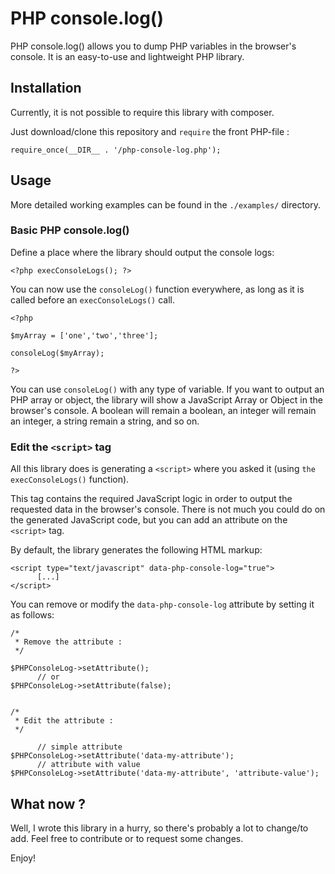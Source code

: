 # PHP console.log()

PHP console.log() allows you to dump PHP variables in the browser's console. It is an easy-to-use and lightweight PHP library.

## Installation

Currently, it is not possible to require this library with composer.

Just download/clone this repository and `require` the front PHP-file :

```
require_once(__DIR__ . '/php-console-log.php');
```

## Usage

More detailed working examples can be found in the `./examples/` directory.

### Basic PHP console.log()

Define a place where the library should output the console logs:

```
<?php execConsoleLogs(); ?>
```

You can now use the `consoleLog()` function everywhere, as long as it is called before an `execConsoleLogs()` call.

```
<?php 

$myArray = ['one','two','three'];

consoleLog($myArray);

?>
```

You can use `consoleLog()` with any type of variable. If you want to output an PHP array or object, the library will show a JavaScript Array or Object in the browser's console. A boolean will remain a boolean, an integer will remain an integer, a string remain a string, and so on.

### Edit the `<script>` tag

All this library does is generating a `<script>` where you asked it (using `the execConsoleLogs()` function).

This tag contains the required JavaScript logic in order to output the requested data in the browser's console. There is not much you could do on the generated JavaScript code, but you can add an attribute on the `<script>` tag.

By default, the library generates the following HTML markup:

```
<script type="text/javascript" data-php-console-log="true">
      [...]
</script>
```
You can remove or modify the `data-php-console-log` attribute by setting it as follows:

```
/*
 * Remove the attribute :
 */

$PHPConsoleLog->setAttribute();
      // or
$PHPConsoleLog->setAttribute(false);


/*
 * Edit the attribute :
 */

      // simple attribute
$PHPConsoleLog->setAttribute('data-my-attribute');
      // attribute with value
$PHPConsoleLog->setAttribute('data-my-attribute', 'attribute-value');
```

## What now ?

Well, I wrote this library in a hurry, so there's probably a lot to change/to add. Feel free to contribute or to request some changes.

Enjoy!